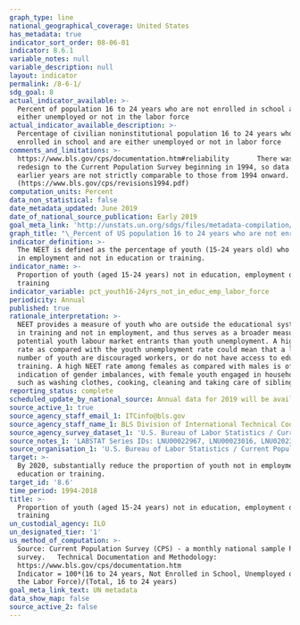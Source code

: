 ```yaml
---
graph_type: line
national_geographical_coverage: United States
has_metadata: true
indicator_sort_order: 08-06-01
indicator: 8.6.1
variable_notes: null
variable_description: null
layout: indicator
permalink: /8-6-1/
sdg_goal: 8
actual_indicator_available: >-
  Percent of population 16 to 24 years who are not enrolled in school and are
  either unemployed or not in the labor force
actual_indicator_available_description: >-
  Percentage of civilian noninstitutional population 16 to 24 years who are not
  enrolled in school and are either unemployed or not in labor force
comments_and_limitations: >-
  https://www.bls.gov/cps/documentation.htm#reliability       There was a major
  redesign to the Current Population Survey beginning in 1994, so data for
  earlier years are not strictly comparable to those from 1994 onward.
  (https://www.bls.gov/cps/revisions1994.pdf)
computation_units: Percent
data_non_statistical: false
date_metadata_updated: June 2019
date_of_national_source_publication: Early 2019
goal_meta_link: 'http://unstats.un.org/sdgs/files/metadata-compilation/Metadata-Goal-8.pdf'
graph_title: "\_Percent of US population 16 to 24 years who are not enrolled in school and are either unemployed or not in the labor force"
indicator_definition: >-
  The NEET is defined as the percentage of youth (15-24 years old) who are not
  in employment and not in education or training.
indicator_name: >-
  Proportion of youth (aged 15-24 years) not in education, employment or
  training
indicator_variable: pct_youth16-24yrs_not_in_educ_emp_labor_force
periodicity: Annual
published: true
rationale_interpretation: >-
  NEET provides a measure of youth who are outside the educational system, not
  in training and not in employment, and thus serves as a broader measure of
  potential youth labour market entrants than youth unemployment. A high NEET
  rate as compared with the youth unemployment rate could mean that a large
  number of youth are discouraged workers, or do not have access to education or
  training. A high NEET rate among females as compared with males is often an
  indication of gender imbalances, with female youth engaged in household chores
  such as washing clothes, cooking, cleaning and taking care of siblings.
reporting_status: complete
scheduled_update_by_national_source: Annual data for 2019 will be available in early 2020
source_active_1: true
source_agency_staff_email_1: ITCinfo@bls.gov
source_agency_staff_name_1: BLS Division of International Technical Cooperation staff
source_agency_survey_dataset_1: 'U.S. Bureau of Labor Statistics / Current Population Survey '
source_notes_1: 'LABSTAT Series IDs: LNU00022967, LNU00023016, LNU02023016'
source_organisation_1: 'U.S. Bureau of Labor Statistics / Current Population Survey '
target: >-
  By 2020, substantially reduce the proportion of youth not in employment,
  education or training.
target_id: '8.6'
time_period: 1994-2018
title: >-
  Proportion of youth (aged 15-24 years) not in education, employment or
  training
un_custodial_agency: ILO
un_designated_tier: '1'
us_method_of_computation: >-
  Source: Current Population Survey (CPS) - a monthly national sample household
  survey.   Technical Documentation and Methodology:
  https://www.bls.gov/cps/documentation.htm                                                  
  Indicator = 100*(16 to 24 years, Not Enrolled in School, Unemployed or Not in
  the Labor Force)/(Total, 16 to 24 years)
goal_meta_link_text: UN metadata
data_show_map: false
source_active_2: false
---
```

